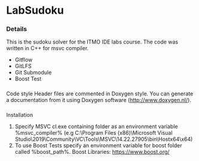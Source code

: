 LabSudoku
==========================

### Details
This is the sudoku solver for the ITMO IDE labs course.
The code was written in C++ for msvc compiler.
* Gitflow
* GitLFS
* Git Submodule
* Boost Test

###
Code style
Header files are commented in Doxygen style. You can generate a documentation from it using Doxygen software (http://www.doxygen.nl/).

###
Installation
1) Specify MSVC cl.exe containing folder as an environment variable %msvc_compiler% (e.g C:\Program Files (x86)\Microsoft Visual Studio\2019\Community\VC\Tools\MSVC\14.22.27905\bin\Hostx64\x64)
2) To use Boost Tests specify an environment variable for boost folder called %boost_path%. Boost Libraries: https://www.boost.org/

